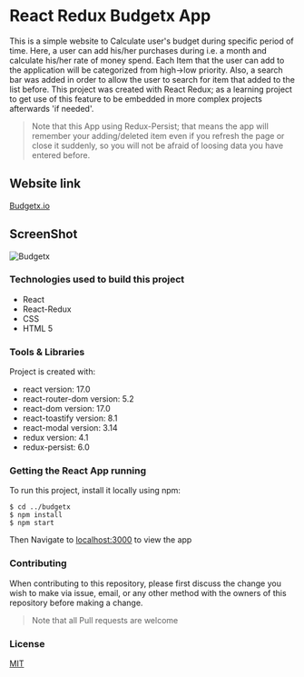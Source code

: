 # React Redux Budgetx App

This is a simple website to Calculate user's budget during specific period of time. Here, a user can add his/her purchases during i.e. a month and calculate his/her rate of money spend. Each Item that the user can add to the application will be categorized from high->low priority. Also, a search bar was added in order to allow the user to search for item that added to the list before. This project was created with React Redux; as a learning project to get use of this feature to be embedded in more complex projects afterwards 'if needed'. 

>Note that this App using Redux-Persist; that means the app will remember your adding/deleted item even if you refresh the page or close it suddenly, so you will not be afraid of loosing data you have entered before.  

## Website link 

[Budgetx.io](https://budgetx-app.netlify.app/)

## ScreenShot

![Budgetx](https://user-images.githubusercontent.com/93358372/147282131-0f858e9c-6b1b-4a78-9241-7a8afb241819.jpg)


### Technologies used to build this project

<ul>
  <li>React</li>
  <li>React-Redux</li>
  <li>CSS</li>
  <li>HTML 5</li>
 </ul>
  
### Tools & Libraries  

Project is created with:

* react version: 17.0
* react-router-dom version: 5.2
* react-dom version: 17.0
* react-toastify version: 8.1
* react-modal version: 3.14
* redux version: 4.1
* redux-persist: 6.0

### Getting the React App running

To run this project, install it locally using npm:

```
$ cd ../budgetx
$ npm install
$ npm start
```
Then Navigate to [localhost:3000](http://localhost:3000) to view the app
  

### Contributing

When contributing to this repository, please first discuss the change you wish to make via issue, email, or any other method with the owners of this repository before making a change.

>Note that all Pull requests are welcome

### License
[MIT](https://choosealicense.com/licenses/mit/)